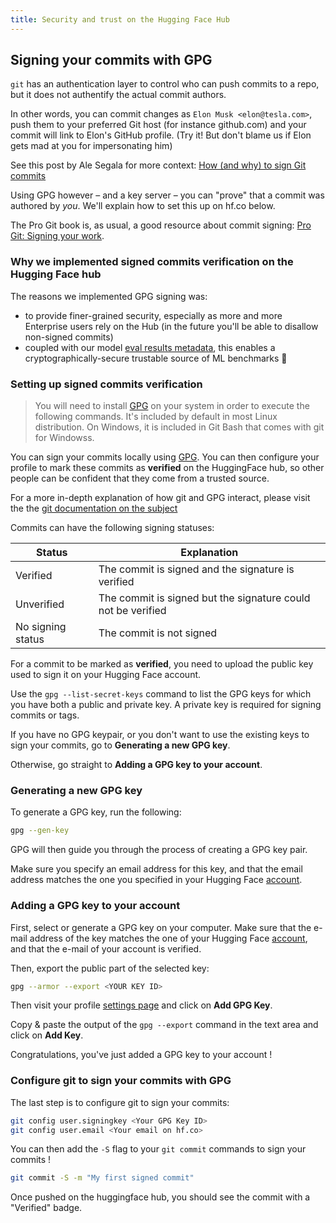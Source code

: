 ```yaml
---
title: Security and trust on the Hugging Face Hub
---
```


## Signing your commits with GPG

`git` has an authentication layer to control who can push commits to a repo, but it does not authentify the actual commit authors.

In other words, you can commit changes as `Elon Musk <elon@tesla.com>`, push them to your preferred Git host (for instance github.com) and your commit will link to Elon's GitHub profile. (Try it! But don't blame us if Elon gets mad at you for impersonating him)

See this post by Ale Segala for more context: [How (and why) to sign Git commits](https://withblue.ink/2020/05/17/how-and-why-to-sign-git-commits.html)

Using GPG however – and a key server – you can "prove" that a commit was authored by *you*. We'll explain how to set this up on hf.co below.

The Pro Git book is, as usual, a good resource about commit signing: [Pro Git: Signing your work](https://git-scm.com/book/en/v2/Git-Tools-Signing-Your-Work).


### Why we implemented signed commits verification on the Hugging Face hub

The reasons we implemented GPG signing was:
- to provide finer-grained security, especially as more and more Enterprise users rely on the Hub (in the future you'll be able to disallow non-signed commits)
- coupled with our model [eval results metadata](https://github.com/huggingface/huggingface_hub/blame/main/modelcard.md), this enables a cryptographically-secure trustable source of ML benchmarks 🤯 

### Setting up signed commits verification

> You will need to install [GPG](https://gnupg.org/) on your system in order to execute the following commands.
> It's included by default in most Linux distribution.
> On Windows, it is included in Git Bash that comes with git for Windowss.

You can sign your commits locally using [GPG](https://gnupg.org/).
You can then configure your profile to mark these commits as **verified** on the HuggingFace hub,
so other people can be confident that they come from a trusted source.

For a more in-depth explanation of how git and GPG interact, please visit the the [git documentation on the subject](https://git-scm.com/book/en/v2/Git-Tools-Signing-Your-Work)

Commits can have the following signing statuses:

| Status            | Explanation                                                  |
| ----------------- | ------------------------------------------------------------ |
| Verified          | The commit is signed and the signature is verified           |
| Unverified        | The commit is signed but the signature could not be verified |
| No signing status | The commit is not signed                                     |

For a commit to be marked as **verified**, you need to upload the public key used to sign it on your Hugging Face account.

Use the `gpg --list-secret-keys` command to list the GPG keys for which you have both a public and private key.
A private key is required for signing commits or tags.

If you have no GPG keypair, or you don't want to use the existing keys to sign your commits, go to **Generating a new GPG key**.

Otherwise, go straight to **Adding a GPG key to your account**.

### Generating a new GPG key

To generate a GPG key, run the following:

```bash
gpg --gen-key
```

GPG will then guide you through the process of creating a GPG key pair.

Make sure you specify an email address for this key, and that the email address matches the one you specified in your Hugging Face [account](https://huggingface.co/settings/account).

### Adding a GPG key to your account

First, select or generate a GPG key on your computer. Make sure that the e-mail address of the key matches the one of your Hugging Face [account](https://huggingface.co/settings/account),
and that the e-mail of your account is verified.

Then, export the public part of the selected key:

```bash
gpg --armor --export <YOUR KEY ID>
```

Then visit your profile [settings page](https://huggingface.co/settings/keys) and click on **Add GPG Key**.

Copy & paste the output of the `gpg --export` command in the text area and click on **Add Key**.

Congratulations, you've just added a GPG key to your account !

### Configure git to sign your commits with GPG

The last step is to configure git to sign your commits:

```bash
git config user.signingkey <Your GPG Key ID>
git config user.email <Your email on hf.co>
```

You can then add the `-S` flag to your `git commit` commands to sign your commits !

```bash
git commit -S -m "My first signed commit"
```

Once pushed on the huggingface hub, you should see the commit with a "Verified" badge.
